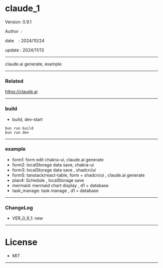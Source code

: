 ﻿# claude_1

 Version: 0.9.1

 Author  :
 
 date    : 2024/10/24

 update : 2024/11/13 

***

claude.ai generate, example

***
### Related

https://claude.ai

***
### build

* build, dev-start

```
bun run build
bun run dev
```

***
### example

* form1: form edit chakra-ui, claude.ai generate
* form2: localStorage data save, chakra-ui
* form3: localStorage  data save , shadcn/ui
* form5: tanstack/react-table, form + shadcn/ui , claude.ai generate
* plan4: Schedule , localStorage save
* mermaid: mermaid chart display , d1 + database
* task_manage: task manage , d1 + database

***
### ChangeLog

* VER_0_9_1: new

*** 
# License

* MIT

***

